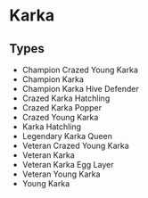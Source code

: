 # Karka
## Types
* Champion Crazed Young Karka
* Champion Karka
* Champion Karka Hive Defender
* Crazed Karka Hatchling
* Crazed Karka Popper
* Crazed Young Karka
* Karka Hatchling
* Legendary Karka Queen
* Veteran Crazed Young Karka
* Veteran Karka
* Veteran Karka Egg Layer
* Veteran Young Karka
* Young Karka
